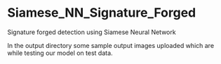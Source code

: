 # Siamese_NN_Signature_Forged
Signature forged detection using Siamese Neural Network

In the output directory some sample output images uploaded which are while testing our model on test data.
